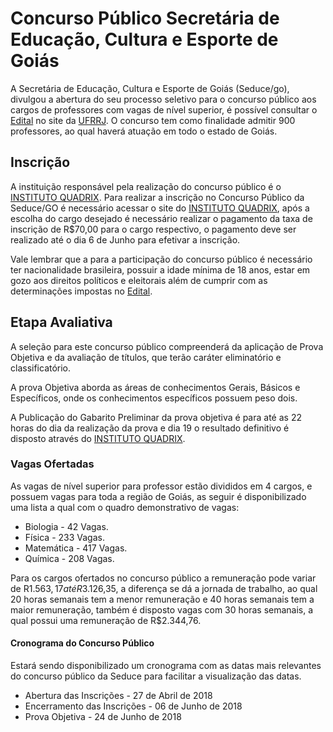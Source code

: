# Concurso Público Secretária de Educação, Cultura e Esporte de Goiás 

A Secretária de Educação, Cultura e Esporte de Goiás (Seduce/go), divulgou a abertura do seu processo seletivo para o concurso público aos cargos de professores com vagas de nível superior, é possível consultar o [Edital](www.quadrix.org.br) no site da [UFRRJ](www.quadrix.org.br). O concurso tem como finalidade admitir 900 professores, ao qual haverá atuação em todo o estado de Goiás. 

## Inscrição  

A instituição responsável pela realização do concurso público é o [INSTITUTO QUADRIX](www.quadrix.org.br). Para realizar a inscrição no Concurso Público da Seduce/GO é necessário acessar o site do [INSTITUTO QUADRIX](www.quadrix.org.br), após a escolha do cargo desejado é necessário realizar o pagamento da taxa de inscrição de R$70,00 para o cargo respectivo, o pagamento deve ser realizado até o dia 6 de Junho para efetivar a inscrição.  

Vale lembrar que a para a participação do concurso público é necessário ter nacionalidade brasileira, possuir a idade mínima de 18 anos, estar em gozo aos direitos políticos e eleitorais além de cumprir com as determinações impostas no [Edital](www.quadrix.org.br). 

## Etapa Avaliativa  

A seleção para este concurso público compreenderá da aplicação de Prova Objetiva e da avaliação de títulos, que terão caráter eliminatório e classificatório. 

A prova Objetiva aborda as áreas de conhecimentos Gerais, Básicos e Específicos, onde os conhecimentos específicos possuem peso dois. 

A Publicação do Gabarito Preliminar da prova objetiva é para até as 22 horas do dia da realização da prova e dia 19 o resultado definitivo é disposto através do [INSTITUTO QUADRIX](www.quadrix.org.br). 

### Vagas Ofertadas  

As vagas de nível superior para professor estão divididos em 4 cargos, e possuem vagas para toda a região de Goiás, as seguir é disponibilizado uma lista a qual com o quadro demonstrativo de vagas: 

* Biologia - 42 Vagas. 
* Física - 233 Vagas. 
* Matemática - 417 Vagas. 
* Química - 208 Vagas. 

Para os cargos ofertados no concurso público a remuneração pode variar de R$1.563,17 até R$3.126,35, a diferença se dá a jornada de trabalho, ao qual 20 horas semanais tem a menor remuneração e 40 horas semanais tem a maior remuneração, também é disposto vagas com 30 horas semanais, a qual possui uma remuneração de R$2.344,76.  

#### Cronograma do Concurso Público    

Estará sendo disponibilizado um cronograma com as datas mais relevantes do concurso público da Seduce para facilitar a visualização das datas.  

* Abertura das Inscrições - 27 de Abril de 2018 
* Encerramento das Inscrições - 06 de Junho de 2018 
* Prova Objetiva - 24 de Junho de 2018  